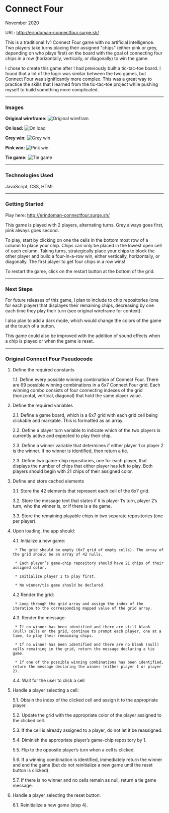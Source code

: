 # Connect Four
November 2020

URL: http://erindoman-connectfour.surge.sh/

This is a traditional 1v1 Connect Four game with no artificial intelligence. Two players take turns placing their assigned "chips" (either pink or grey, depending on who plays first) on the board with the goal of connecting four chips in a row (horizontally, vertically, or diagonally) to win the game.

I chose to create this game after I had previously built a tic-tac-toe board. I found that a lot of the logic was similar between the two games, but Connect Four was significantly more complex. This was a great way to practice the skills that I learned from the tic-tac-toe project while pushing myself to build something more complicated.

-----------------------------------------------

### Images

**Original wireframe:**
![Original wirefram](https://i.imgur.com/yuWjDrp.png)

**On load:**
![On load](https://i.imgur.com/XUsMMIy.png)

**Grey win:**
![Grey win](https://i.imgur.com/LxoQ7Rc.png)

**Pink win:**
![Pink win](https://i.imgur.com/4T7Ud1i.png)

**Tie game:**
![Tie game](https://i.imgur.com/hXTwnYT.png)

-----------------------------------------------

### Technologies Used

JavaScript, CSS, HTML

-----------------------------------------------

### Getting Started

Play here: http://erindoman-connectfour.surge.sh/

This game is played with 2 players, alternating turns. Grey always goes first, pink always goes second. 

To play, start by clicking on one the cells in the bottom most row of a column to place your chip. Chips can only be placed in the lowest open cell of each column. Taking turns, strategically place your chips to block the other player and build a four-in-a-row win, either vertically, horizontally, or diagonally. The first player to get four chips in a row wins!

To restart the game, click on the restart button at the bottom of the grid.

-----------------------------------------------

### Next Steps

For future releases of this game, I plan to include to chip repositories (one for each player) that displayes their remaining chips, decreasing by one each time they play their turn (see original wireframe for context).

I also plan to add a dark mode, which would change the colors of the game at the touch of a button.

This game could also be improved with the addition of sound effects when a chip is played or when the game is reset.

-----------------------------------------------

### Original Connect Four Pseudocode

1. Define the required constants
    
    1.1. Define every possible winning combination of Connect Four. There are 69 possible winning combinations in a 6x7 Connect Four grid. Each winning combo consists of four connecting indexes of the grid (horizontal, vertical, diagonal) that hold the same player value.  

2. Define the required variables
   
    2.1. Define a game board, which is a 6x7 grid with each grid cell being clickable and markable. This is formatted as an array. 
   
    2.2. Define a player turn variable to indicate which of the two players is currently active and expected to play their chip.
    
    2.3. Define a winner variable that determines if either player 1 or player 2 is the winner. If no winner is identified, then return a tie.
    
    2.3. Define two game-chip repositories, one for each player, that displays the number of chips that either player has left to play. Both players should begin with 21 chips of their assigned color.

3. Define and store cached elements
    
    3.1. Store the 42 elements that represent each cell of the 6x7 grid.
   
    3.2. Store the message text that states if it is player 1’s turn, player 2’s turn, who the winner is, or if there is a tie game.
   
    3.3. Store the remaining playable chips in two separate repositories (one per player).

4. Upon loading, the app should:
   
    4.1. Initialize a new game:

        * The grid should be empty (6x7 grid of empty cells). The array of the grid should be an array of 42 nulls.

        * Each player’s game-chip repository should have 21 chips of their assigned color.
        
        * Initialize player 1 to play first.
        
        * No winner/tie game should be declared.
    
    4.2 Render the grid:

        * Loop through the grid array and assign the index of the iteration to the corresponding mapped value of the grid array.
    
    4.3. Render the message:
       
        * If no winner has been identified and there are still blank (null) cells on the grid, continue to prompt each player, one at a time, to play their remaining chips.
       
        * If no winner has been identified and there are no blank (null) cells remaining in the grid, return the message declaring a tie game.
       
        * If one of the possible winning combinations has been identified, return the message declaring the winner (either player 1 or player 2).
    
    4.4. Wait for the user to click a cell

5. Handle a player selecting a cell:
   
    5.1. Obtain the index of the clicked cell and assign it to the appropriate player.

    5.2. Update the grid with the appropriate color of the player assigned to the clicked cell.

    5.3. If the cell is already assigned to a player, do not let it be reassigned.

    5.4. Diminish the appropriate player’s game-chip repository by 1.

    5.5. Flip to the opposite player’s turn when a cell is clicked.

    5.6. If a winning combination is identified, immediately return the winner and end the game (but do not reinitialize a new game until the reset button is clicked).

    5.7. If there is no winner and no cells remain as null, return a tie game message. 

6. Handle a player selecting the reset button:
   
    6.1. Reinitialize a new game (step 4). 
